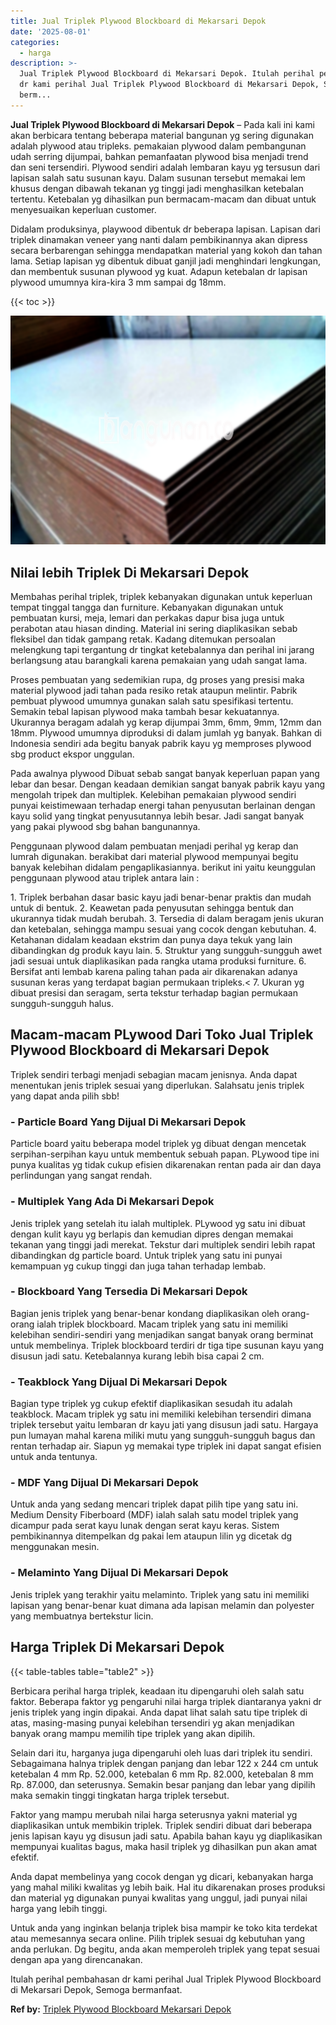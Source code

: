 ```yaml
---
title: Jual Triplek Plywood Blockboard di Mekarsari Depok
date: '2025-08-01'
categories:
  - harga
description: >-
  Jual Triplek Plywood Blockboard di Mekarsari Depok. Itulah perihal pembahasan
  dr kami perihal Jual Triplek Plywood Blockboard di Mekarsari Depok, Semoga
  berm...
---
```


**Jual Triplek Plywood Blockboard di Mekarsari Depok** – Pada kali ini kami akan berbicara tentang beberapa material bangunan yg sering digunakan adalah plywood atau tripleks. pemakaian plywood dalam pembangunan udah serring dijumpai, bahkan pemanfaatan plywood bisa menjadi trend dan seni tersendiri. Plywood sendiri adalah lembaran kayu yg tersusun dari lapisan salah satu susunan kayu. Dalam susunan tersebut memakai lem khusus dengan dibawah tekanan yg tinggi jadi menghasilkan ketebalan tertentu. Ketebalan yg dihasilkan pun bermacam-macam dan dibuat untuk menyesuaikan keperluan customer.

Didalam produksinya, playwood dibentuk dr beberapa lapisan. Lapisan dari triplek dinamakan veneer yang nanti dalam pembikinannya akan dipress secara berbarengan sehingga mendapatkan material yang kokoh dan tahan lama. Setiap lapisan yg dibentuk dibuat ganjil jadi menghindari lengkungan, dan membentuk susunan plywood yg kuat. Adapun ketebalan dr lapisan plywood umumnya kira-kira 3 mm sampai dg 18mm.

{{< toc >}}

![Jual Triplek Plywood Blockboard di Mekarsari Depok](/images/jual-triplek-murah-37.png)

## Nilai lebih Triplek Di Mekarsari Depok

Membahas perihal triplek, triplek kebanyakan digunakan untuk keperluan tempat tinggal tangga dan furniture. Kebanyakan digunakan untuk pembuatan kursi, meja, lemari dan perkakas dapur bisa juga untuk perabotan atau hiasan dinding. Material ini sering diaplikasikan sebab fleksibel dan tidak gampang retak. Kadang ditemukan persoalan melengkung tapi tergantung dr tingkat ketebalannya dan perihal ini jarang berlangsung atau barangkali karena pemakaian yang udah sangat lama.

Proses pembuatan yang sedemikian rupa, dg proses yang presisi maka material plywood jadi tahan pada resiko retak ataupun melintir. Pabrik pembuat plywood umumnya gunakan salah satu spesifikasi tertentu. Semakin tebal lapisan plywood maka tambah besar kekuatannya. Ukurannya beragam adalah yg kerap dijumpai 3mm, 6mm, 9mm, 12mm dan 18mm. Plywood umumnya diproduksi di dalam jumlah yg banyak. Bahkan di Indonesia sendiri ada begitu banyak pabrik kayu yg memproses plywood sbg product ekspor unggulan.

Pada awalnya plywood Dibuat sebab sangat banyak keperluan papan yang lebar dan besar. Dengan keadaan demikian sangat banyak pabrik kayu yang mengolah tripek dan multiplek. Kelebihan pemakaian plywood sendiri punyai keistimewaan terhadap energi tahan penyusutan berlainan dengan kayu solid yang tingkat penyusutannya lebih besar. Jadi sangat banyak yang pakai plywood sbg bahan bangunannya.

Penggunaan plywood dalam pembuatan menjadi perihal yg kerap dan lumrah digunakan. berakibat dari material plywood mempunyai begitu banyak kelebihan didalam pengaplikasiannya. berikut ini yaitu keunggulan penggunaan plywood atau triplek antara lain :

1\. Triplek berbahan dasar basic kayu jadi benar-benar praktis dan mudah untuk di bentuk. 2. Keawetan pada penyusutan sehingga bentuk dan ukurannya tidak mudah berubah. 3. Tersedia di dalam beragam jenis ukuran dan ketebalan, sehingga mampu sesuai yang cocok dengan kebutuhan. 4. Ketahanan didalam keadaan ekstrim dan punya daya tekuk yang lain dibandingkan dg produk kayu lain. 5. Struktur yang sungguh-sungguh awet jadi sesuai untuk diaplikasikan pada rangka utama produksi furniture. 6. Bersifat anti lembab karena paling tahan pada air dikarenakan adanya susunan keras yang terdapat bagian permukaan tripleks.< 7. Ukuran yg dibuat presisi dan seragam, serta tekstur terhadap bagian permukaan sungguh-sungguh halus.

## Macam-macam PLywood Dari Toko Jual Triplek Plywood Blockboard di Mekarsari Depok

Triplek sendiri terbagi menjadi sebagian macam jenisnya. Anda dapat menentukan jenis triplek sesuai yang diperlukan. Salahsatu jenis triplek yang dapat anda pilih sbb!

### \- Particle Board Yang Dijual Di Mekarsari Depok

Particle board yaitu beberapa model triplek yg dibuat dengan mencetak serpihan-serpihan kayu untuk membentuk sebuah papan. PLywood tipe ini punya kualitas yg tidak cukup efisien dikarenakan rentan pada air dan daya perlindungan yang sangat rendah.

### \- Multiplek Yang Ada Di Mekarsari Depok

Jenis triplek yang setelah itu ialah multiplek. PLywood yg satu ini dibuat dengan kulit kayu yg berlapis dan kemudian dipres dengan memakai tekanan yang tinggi jadi merekat. Tekstur dari multiplek sendiri lebih rapat dibandingkan dg particle board. Untuk triplek yang satu ini punyai kemampuan yg cukup tinggi dan juga tahan terhadap lembab.

### \- Blockboard Yang Tersedia Di Mekarsari Depok

Bagian jenis triplek yang benar-benar kondang diaplikasikan oleh orang-orang ialah triplek blockboard. Macam triplek yang satu ini memiliki kelebihan sendiri-sendiri yang menjadikan sangat banyak orang berminat untuk membelinya. Triplek blockboard terdiri dr tiga tipe susunan kayu yang disusun jadi satu. Ketebalannya kurang lebih bisa capai 2 cm.

### \- Teakblock Yang Dijual Di Mekarsari Depok

Bagian type triplek yg cukup efektif diaplikasikan sesudah itu adalah teakblock. Macam triplek yg satu ini memiliki kelebihan tersendiri dimana triplek tersebut yaitu lembaran dr kayu jati yang disusun jadi satu. Hargaya pun lumayan mahal karena miliki mutu yang sungguh-sungguh bagus dan rentan terhadap air. Siapun yg memakai type triplek ini dapat sangat efisien untuk anda tentunya.

### \- MDF Yang Dijual Di Mekarsari Depok

Untuk anda yang sedang mencari triplek dapat pilih tipe yang satu ini. Medium Density Fiberboard (MDF) ialah salah satu model triplek yang dicampur pada serat kayu lunak dengan serat kayu keras. Sistem pembikinannya ditempelkan dg pakai lem ataupun lilin yg dicetak dg menggunakan mesin.

### \- Melaminto Yang Dijual Di Mekarsari Depok

Jenis triplek yang terakhir yaitu melaminto. Triplek yang satu ini memiliki lapisan yang benar-benar kuat dimana ada lapisan melamin dan polyester yang membuatnya bertekstur licin.

## Harga Triplek Di Mekarsari Depok

{{< table-tables table="table2" >}}

Berbicara perihal harga triplek, keadaan itu dipengaruhi oleh salah satu faktor. Beberapa faktor yg pengaruhi nilai harga triplek diantaranya yakni dr jenis triplek yang ingin dipakai. Anda dapat lihat salah satu tipe triplek di atas, masing-masing punyai kelebihan tersendiri yg akan menjadikan banyak orang mampu memilih tipe triplek yang akan dipilih.

Selain dari itu, harganya juga dipengaruhi oleh luas dari triplek itu sendiri. Sebagaimana halnya triplek dengan panjang dan lebar 122 x 244 cm untuk ketebalan 4 mm Rp. 52.000, ketebalan 6 mm Rp. 82.000, ketebalan 8 mm Rp. 87.000, dan seterusnya. Semakin besar panjang dan lebar yang dipilih maka semakin tinggi tingkatan harga triplek tersebut.

Faktor yang mampu merubah nilai harga seterusnya yakni material yg diaplikasikan untuk membikin triplek. Triplek sendiri dibuat dari beberapa jenis lapisan kayu yg disusun jadi satu. Apabila bahan kayu yg diaplikasikan mempunyai kualitas bagus, maka hasil triplek yg dihasilkan pun akan amat efektif.

Anda dapat membelinya yang cocok dengan yg dicari, kebanyakan harga yang mahal miliki kwalitas yg lebih baik. Hal itu dikarenakan proses produksi dan material yg digunakan punyai kwalitas yang unggul, jadi punyai nilai harga yang lebih tinggi.

Untuk anda yang inginkan belanja triplek bisa mampir ke toko kita terdekat atau memesannya secara online. Pilih triplek sesuai dg kebutuhan yang anda perlukan. Dg begitu, anda akan memperoleh triplek yang tepat sesuai dengan apa yang direncanakan.

Itulah perihal pembahasan dr kami perihal Jual Triplek Plywood Blockboard di Mekarsari Depok, Semoga bermanfaat.

**Ref by:** [Triplek Plywood Blockboard Mekarsari Depok](https://id.wikipedia.org/wiki/Triplek)
